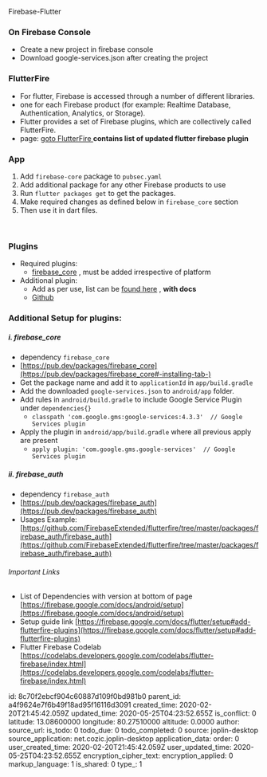 Firebase-Flutter

### On Firebase Console
+ Create a new project in firebase console
+ Download google-services.json after creating the project

### FlutterFire

+ For flutter, Firebase is accessed through a number of different libraries.
+ one for each Firebase product (for example: Realtime Database, Authentication, Analytics, or Storage).
+ Flutter provides a set of Firebase plugins, which are collectively called FlutterFire.
+ page: [goto FlutterFire ](https://firebaseopensource.com/projects/firebaseextended/flutterfire/)
**contains list of updated flutter firebase plugin**

### App
1. Add `firebase-core` package to `pubsec.yaml`
2. Add additional package for any other Firebase products to use 
3. Run `flutter packages get` to get the packages.
4. Make required changes as defined below in `firebase_core` section
5. Then use it in dart files.
<br/>


### Plugins
+ Required plugins:
    + [firebase_core](https://pub.dev/packages/firebase_core) , must be added irrespective of platform
+ Additional plugin:
    + Add as per use, list can be [found here](https://firebaseopensource.com/projects/firebaseextended/flutterfire/) , **with docs**
    + [Github](https://github.com/firebaseextended/flutterfire)


### Additional Setup for plugins:

##### i. firebase_core
+ dependency `firebase_core`
+ [https://pub.dev/packages/firebase_core](https://pub.dev/packages/firebase_core#-installing-tab-)
+ Get the package name and add it to `applicationId` in `app/build.gradle`
+ Add the downloaded `google-services.json` to `android/app` folder.
+ Add rules in `android/build.gradle` to include Google Service Plugin under `dependencies{}`
    + `classpath 'com.google.gms:google-services:4.3.3'  // Google Services plugin`
+ Apply the plugin in `android/app/build.gradle` where all previous apply are present
    + `apply plugin: 'com.google.gms.google-services'  // Google Services plugin`



##### ii. firebase_auth
+ dependency `firebase_auth`
+ [https://pub.dev/packages/firebase_auth](https://pub.dev/packages/firebase_auth)
+ Usages Example: [https://github.com/FirebaseExtended/flutterfire/tree/master/packages/firebase_auth/firebase_auth](https://github.com/FirebaseExtended/flutterfire/tree/master/packages/firebase_auth/firebase_auth)


###### Important  Links
+ List of Dependencies with version at bottom of page [https://firebase.google.com/docs/android/setup](https://firebase.google.com/docs/android/setup)
+ Setup guide link [https://firebase.google.com/docs/flutter/setup#add-flutterfire-plugins](https://firebase.google.com/docs/flutter/setup#add-flutterfire-plugins)
+ Flutter Firebase Codelab [https://codelabs.developers.google.com/codelabs/flutter-firebase/index.html](https://codelabs.developers.google.com/codelabs/flutter-firebase/index.html)

id: 8c70f2ebcf904c60887d109f0bd981b0
parent_id: a4f9624e7f6b49f18ad95f16116d3091
created_time: 2020-02-20T21:45:42.059Z
updated_time: 2020-05-25T04:23:52.655Z
is_conflict: 0
latitude: 13.08600000
longitude: 80.27510000
altitude: 0.0000
author: 
source_url: 
is_todo: 0
todo_due: 0
todo_completed: 0
source: joplin-desktop
source_application: net.cozic.joplin-desktop
application_data: 
order: 0
user_created_time: 2020-02-20T21:45:42.059Z
user_updated_time: 2020-05-25T04:23:52.655Z
encryption_cipher_text: 
encryption_applied: 0
markup_language: 1
is_shared: 0
type_: 1